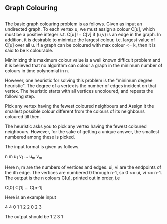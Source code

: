 ## Graph Colouring<h2>

The basic graph colouring problem is as follows. Given as input an undirected graph.  To each vertex u, we must assign a colour C[u], which must be a positive integer s.t. C[u] != C[v] if (u,v) is an edge in the graph.  In addition, it is desirable to minimize the largest colour, i.e. largest value of C[u] over all u.  If a graph can be coloured with max colour <= k, then it is said to be k colourable.

Minimizing this maximum colour value is a well known difficult problem and it is believed that no algorithm can
colour a graph in the minimum number of colours in time polynomial in n.

However, one heuristic for solving this problem is the "minimum degree heuristic". The degree of a vertex is the number of edges incident on that vertex.  The heuristic starts with all vertices uncoloured, and repeats the following step.

Pick any vertex having the fewest coloured neighbours and Assign it the smallest possible colour different from the colours of its neighbours coloured till then.

The heuristic asks you to pick any vertex having the fewest coloured
neighbours.  However, for the sake of getting a unique answer, the smallest numbered among these is picked.

The input format is given as follows.

n m
u<sub>1</sub> v<sub>1</sub>
...
u<sub>m</sub> v<sub>m</sub>

Here n, m are the numbers of vertices and edges.  ui, vi are the
endpoints of the ith edge.  The vertices are numbered 0 through n-1,
so 0 <= ui, vi <= n-1.  The output is the n colours C[u], printed
out in order, i.e

C[0] C[1] ... C[n-1]

Here is an example input

4 4
0 1
1 2
2 0
2 3

The output should be
1 2 3 1
